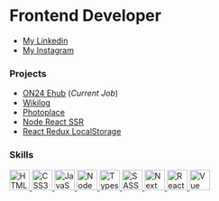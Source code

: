 Frontend Developer
=====================================================================================================================================

*  <a target="_blank" rel="noreferrer" href="https://linkedin.com/in/jhonnovax">My Linkedin</a> 
*  <a target="_blank" rel="noreferrer" href="https://instagram.com/jhonnovax">My Instagram</a> 

### Projects

* <a href='https://www.on24.com/engagement-hub-demo/' target='_blank'>ON24 Ehub</a> (<i>Current Job</i>)
* <a href='https://wikilog.web.app/' target="_blank">Wikilog</a>
* <a href='https://photoplace-jhonnovax.vercel.app/' target="_blank">Photoplace</a>
* <a href='https://node-react-ssr-jhonnovax.vercel.app/' target="_blank">Node React SSR</a>
* <a href='https://react-redux-local-storage-jhonnovax.vercel.app/' target="_blank">React Redux LocalStorage</a>

### Skills

<p align="left">
	<a href="https://developer.mozilla.org/en-US/docs/Glossary/HTML5" target="_blank" rel="noreferrer" title="HTML">
		<img src="https://github.com/jhonnovax/jhonnovax/blob/main/assets/html-icon.svg" width="36" height="36" alt="HTML5" />
	</a>
	<a href="https://www.w3.org/TR/CSS/#css" target="_blank" rel="noreferrer" title="CSS">
		<img src="https://github.com/jhonnovax/jhonnovax/blob/main/assets/css-icon.svg" width="36" height="36" alt="CSS3" />
	</a>
	<a href="https://developer.mozilla.org/en-US/docs/Web/JavaScript" target="_blank" rel="noreferrer" title="Javascript">
		<img src="https://github.com/jhonnovax/jhonnovax/blob/main/assets/javascript-icon.svg" width="36" height="36" alt="JavaScript" />
	</a>
	<a href="https://nodejs.org/" target="_blank" rel="noreferrer" title="Node">
		<img src="https://github.com/jhonnovax/jhonnovax/blob/main/assets/node-icon.svg" width="36" height="36" alt="Node" />
	</a>
	<a href="https://www.typescriptlang.org/" target="_blank" rel="noreferrer" title="Typescript">
		<img src="https://github.com/jhonnovax/jhonnovax/blob/main/assets/typescript-icon.svg" width="36" height="36" alt="Typescript" />
	</a>
	<a href="https://sass-lang.com/" target="_blank" rel="noreferrer" title="SASS">
		<img src="https://github.com/jhonnovax/jhonnovax/blob/main/assets/sass-icon.svg" width="36" height="36" alt="SASS" />
	</a>
	<a href="https://nextjs.org/" target="_blank" rel="noreferrer" title="Next">
		<img src="https://github.com/jhonnovax/jhonnovax/blob/main/assets/nextjs-icon.svg" width="36" height="36" alt="Next" />
	</a> 
	<a href="https://reactjs.org/" target="_blank" rel="noreferrer" title="React">
		<img src="https://github.com/jhonnovax/jhonnovax/blob/main/assets/react-icon.svg" width="36" height="36" alt="React" />
	</a> 
	<a href="https://vuejs.org/" target="_blank" rel="noreferrer" title="Vue">
		<img src="https://github.com/jhonnovax/jhonnovax/blob/main/assets/vue-icon.svg" width="36" height="36" alt="Vue" />
	</a>
</p>
